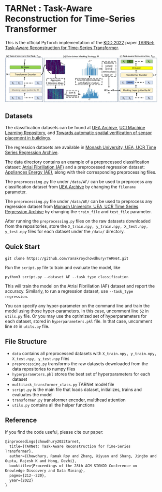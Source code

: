 # TARNet : Task-Aware Reconstruction for Time-Series Transformer
This is the official PyTorch implementation of the [KDD 2022](https://kdd.org/kdd2022/) paper [TARNet: Task-Aware Reconstruction for Time-Series Transformer](https://dl.acm.org/doi/10.1145/3534678.3539329).

![alt text](docs/Slide1.jpg)


## Datasets
The classification datasets can be found at [UEA Archive](https://www.timeseriesclassification.com/dataset.php), [UCI Machine Learning Repository](https://archive.ics.uci.edu/ml/index.php), and [Towards automatic spatial verification of sensor placement in buildings](https://cseweb.ucsd.edu/~dehong/pdf/buildsys13-paper.pdf).

The regression datasets are available in [Monash University, UEA, UCR Time Series Regression Archive](http://tseregression.org/).

The data directory contains an example of a preprocessed classification dataset: [Atrial Fibrillation (AF)](https://www.timeseriesclassification.com/description.php?Dataset=AtrialFibrillation) and a preprocessed regression dataset: [Appliances Energy (AE)](https://zenodo.org/record/3902637), along with their corresponding preprocessing files.

The `preprocessing.py` file under `/data/AF/` can be used to preprocess any classification dataset from [UEA Archive](https://www.timeseriesclassification.com/dataset.php) by changing the `filename` parameter.

The `preprocessing.py` file under `/data/AE/` can be used to preprocess any regression dataset from [Monash University, UEA, UCR Time Series Regression Archive](http://tseregression.org/) by changing the `train_file` and `test_file` parameter.

After running the `preprocessing.py` files on the raw datasets downloaded from the repositories, store the `X_train.npy, y_train.npy, X_test.npy, y_test.npy` files for each dataset under the `/data/` directory.


## Quick Start
```
git clone https://github.com/ranakroychowdhury/TARNet.git
```

Run the `script.py` file to train and evaluate the model, like
```
python3 script.py --dataset AF --task_type classification
```

This will train the model on the Atrial Fibrillation (AF) dataset and report the accuracy. Similarly, to run a regression dataset, use `--task_type regression`.

You can specify any hyper-parameter on the command line and train the model using those hyper-parameters. In this case, uncomment line `52` in `utils.py` file. Or you may use the optimized set of hyperparameters for each dataset, stored in `hyperparameters.pkl` file. In that case, uncomment line `49` in `utils.py` file.


## File Structure
- `data` contains all preprocessed datasets with `X_train.npy, y_train.npy, X_test.npy, y_test.npy` files
- `preprocessing.py` transforms the raw datasets downloaded from the data repositories to numpy files
- `hyperparameters.pkl` stores the best set of hyperparameters for each dataset
- `multitask_transformer_class.py` TARNet model file
- `script.py` is the main file that loads dataset, initializes, trains and evaluates the model
- `transformer.py` transformer encoder, multihead attention
- `utils.py` contains all the helper functions


## Reference
If you find the code useful, please cite our paper:
```
@inproceedings{chowdhury2022tarnet,
  title={TARNet: Task-Aware Reconstruction for Time-Series Transformer},
  author={Chowdhury, Ranak Roy and Zhang, Xiyuan and Shang, Jingbo and Gupta, Rajesh K and Hong, Dezhi},
  booktitle={Proceedings of the 28th ACM SIGKDD Conference on Knowledge Discovery and Data Mining},
  pages={212--220},
  year={2022}
}
```
